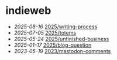 # indieweb
- *2025-08-16* [2025/writing-process](/2025/writing-process)
- *2025-07-05* [2025/totems](/2025/totems)
- *2025-05-24* [2025/unfinished-business](/2025/unfinished-business)
- *2025-01-17* [2025/blog-question](/2025/blog-question)
- *2023-05-19* [2023/mastodon-comments](/2023/mastodon-comments)
